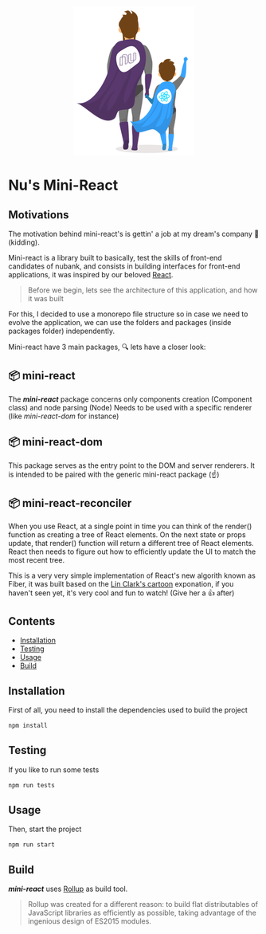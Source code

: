 <p align="center">
  <img src="./public/readme_nu_mini.png" />
</p>

# Nu's Mini-React

## Motivations

The motivation behind mini-react's is gettin' a job at my dream's company 💜 (kidding).

Mini-react is a library built to basically, test the skills of front-end candidates of nubank, and consists in building interfaces for front-end applications, it was inspired by our beloved [React](https://reactjs.org/).

> Before we begin, lets see the architecture of this application, and how it was built

For this, I decided to use a monorepo file structure so in case we need to evolve the application, we can use the folders and packages (inside packages folder) independently.

Mini-react have 3 main packages, 🔍 lets have a closer look:

## 📦 mini-react

The **_mini-react_** package concerns only components creation (Component class) and node parsing (Node) Needs to be used with a specific renderer (like _mini-react-dom_ for instance)

## 📦 mini-react-dom

This package serves as the entry point to the DOM and server renderers. It is intended to be paired with the generic mini-react package (☝️)

## 📦 mini-react-reconciler

When you use React, at a single point in time you can think of the render() function as creating a tree of React elements. On the next state or props update, that render() function will return a different tree of React elements. React then needs to figure out how to efficiently update the UI to match the most recent tree.

This is a very very simple implementation of React's new algorith known as Fiber, it was built based on the [Lin Clark's cartoon](https://www.youtube.com/watch?v=ZCuYPiUIONs) exponation, if you haven't seen yet, it's very cool and fun to watch! (Give her a 👍 after)

## Contents

- [Installation](#installation)
- [Testing](#testing)
- [Usage](#usage)
- [Build](#build)

## Installation

First of all, you need to install the dependencies used to build the project

```sh
npm install
```

## Testing

If you like to run some tests

```js
npm run tests
```

## Usage

Then, start the project

```js
npm run start
```

## Build

**_mini-react_** uses [Rollup](https://www.youtube.com/watch?v=ZCuYPiUIONs) as build tool.

> Rollup was created for a different reason: to build flat distributables of JavaScript libraries as efficiently as possible, taking advantage of the ingenious design of ES2015 modules.
